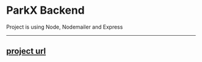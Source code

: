 <h1>ParkX Backend</h1>

<p> Project is using Node, Nodemailer and Express </p>
<hr/>
<h2><a href="https://shortx.netlify.app/" target="_blank">project url<a/></h2>

